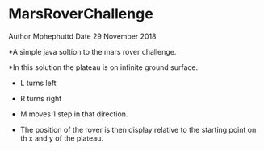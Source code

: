 # MarsRoverChallenge


Author Mphephuttd
Date 29 November 2018

*A simple java soltion to the mars rover challenge.

*In this solution the plateau is on infinite ground surface.

* L turns left 

* R turns right

* M moves 1 step in that  direction.

* The position of the rover is then display relative to the starting point on th x and y of the plateau.
